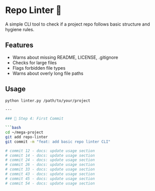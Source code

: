 # Repo Linter 🧹

A simple CLI tool to check if a project repo follows basic structure and hygiene rules.

## Features
- Warns about missing README, LICENSE, .gitignore
- Checks for large files
- Flags forbidden file types
- Warns about overly long file paths

## Usage

```bash
python linter.py /path/to/your/project

---

### 🚀 Step 4: First Commit

```bash
cd ~/mega-project
git add repo-linter
git commit -m "feat: add basic repo linter CLI"

# commit 12 - docs: update usage section
# commit 14 - docs: update usage section
# commit 24 - docs: update usage section
# commit 26 - docs: update usage section
# commit 33 - docs: update usage section
# commit 43 - docs: update usage section
# commit 45 - docs: update usage section
# commit 54 - docs: update usage section
